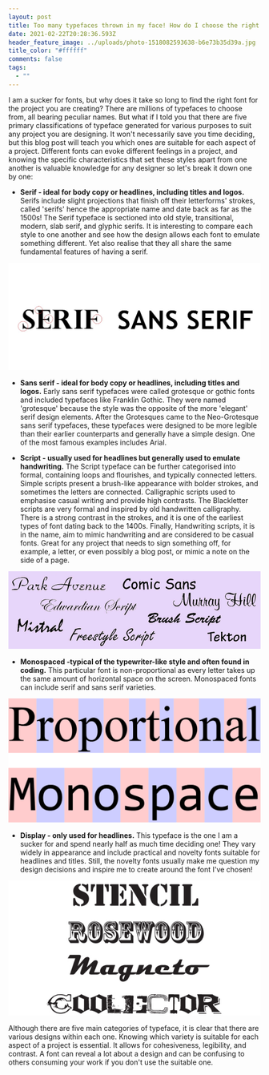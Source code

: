 ```yaml
---
layout: post
title: Too many typefaces thrown in my face! How do I choose the right one?
date: 2021-02-22T20:28:36.593Z
header_feature_image: ../uploads/photo-1518082593638-b6e73b35d39a.jpg
title_color: "#ffffff"
comments: false
tags:
  - ""
---
```

I am a sucker for fonts, but why does it take so long to find the right font for the project you are creating? There are millions of typefaces to choose from, all bearing peculiar names. But what if I told you that there are five primary classifications of typeface generated for various purposes to suit any project you are designing. It won't necessarily save you time deciding, but this blog post will teach you which ones are suitable for each aspect of a project. Different fonts can evoke different feelings in a project, and knowing the specific characteristics that set these styles apart from one another is valuable knowledge for any designer so let's break it down one by one:

* **Serif - ideal for body copy or headlines, including titles and logos.**
  Serifs include slight projections that finish off their letterforms' strokes, called 'serifs' hence the appropriate name and date back as far as the 1500s! The Serif typeface is sectioned into old style, transitional, modern, slab serif, and glyphic serifs. It is interesting to compare each style to one another and see how the design allows each font to emulate something different. Yet also realise that they all share the same fundamental features of having a serif.

![Font Serif and Sans Serif Example](../uploads/screenshot_1-1.jpg "Serif and Sans Serif Example")



* **Sans serif - ideal for body copy or headlines, including titles and logos.**
  Early sans serif typefaces were called grotesque or gothic fonts and included typefaces like Franklin Gothic. They were named 'grotesque' because the style was the opposite of the more 'elegant' serif design elements. After the Grotesques came to the Neo-Grotesque sans serif typefaces, these typefaces were designed to be more legible than their earlier counterparts and generally have a simple design. One of the most famous examples includes Arial.



* **Script - usually used for headlines but generally used to emulate handwriting.** 
  The Script typeface can be further categorised into formal, containing loops and flourishes, and typically connected letters. Simple scripts present a brush-like appearance with bolder strokes, and sometimes the letters are connected. Calligraphic scripts used to emphasise casual writing and provide high contrasts. The Blackletter scripts are very formal and inspired by old handwritten calligraphy. There is a strong contrast in the strokes, and it is one of the earliest types of font dating back to the 1400s. Finally, Handwriting scripts, it is in the name, aim to mimic handwriting and are considered to be casual fonts. Great for any project that needs to sign something off, for example, a letter, or even possibly a blog post, or mimic a note on the side of a page.



![](../uploads/handwriting-examples.jpg)

* **Monospaced -typical of the typewriter-like style and often found in coding.** 
  This particular font is non-proportional as every letter takes up the same amount of horizontal space on the screen. Monospaced fonts can include serif and sans serif varieties. 



![](../uploads/proportional-vs-monospace-v5.svg.png)

* **Display - only used for headlines.**
  This typeface is the one I am a sucker for and spend nearly half as much time deciding one! They vary widely in appearance and include practical and novelty fonts suitable for headlines and titles. Still, the novelty fonts usually make me question my design decisions and inspire me to create around the font I've chosen!



![](../uploads/decorative.jpg)

Although there are five main categories of typeface, it is clear that there are various designs within each one. Knowing which variety is suitable for each aspect of a project is essential. It allows for cohesiveness, legibility, and contrast. A font can reveal a lot about a design and can be confusing to others consuming your work if you don't use the suitable one.
